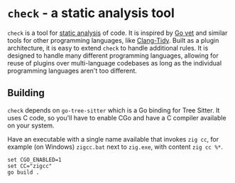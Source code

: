 # `check` - a static analysis tool

`check` is a tool for [static analysis](https://en.wikipedia.org/wiki/Static_program_analysis) of code.
It is inspired by [Go vet](https://pkg.go.dev/cmd/vet) and similar tools for other programming languages, like [Clang-Tidy](https://clang.llvm.org/extra/clang-tidy/).
Built as a plugin architecture, it is easy to extend `check` to handle additional rules.
It is designed to handle many different programming languages, allowing for reuse of plugins over multi-language codebases as long as the individual programming languages aren't too different.


## Building

`check` depends on `go-tree-sitter` which is a Go binding for Tree Sitter.
It uses C code, so you'll have to enable CGo and have a C compiler available on your system.

Have an executable with a single name available that invokes `zig cc`, for example (on Windows) `zigcc.bat` next to `zig.exe`, with content `zig cc %*`.

```
set CGO_ENABLED=1
set CC="zigcc"
go build .
```
